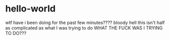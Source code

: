 # hello-world
wtf have i been doing for the past few minutes????
bloody hell this isn't half as complicated as what I was trying to do WHAT THE FUCK WAS I TRYING TO DO???
